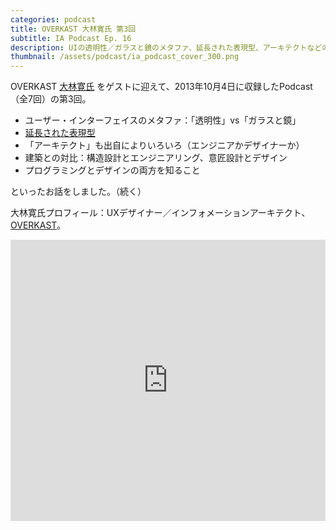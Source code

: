 ```yaml
---
categories: podcast
title: OVERKAST 大林寛氏 第3回
subtitle: IA Podcast Ep. 16
description: UIの透明性／ガラスと鏡のメタファ、延長された表現型、アーキテクトなどの話です。
thumbnail: /assets/podcast/ia_podcast_cover_300.png
---
```


OVERKAST [大林寛氏](http://overkast.jp/about/) をゲストに迎えて、2013年10月4日に収録したPodcast（全7回）の第3回。

- ユーザー・インターフェイスのメタファ：「透明性」vs「ガラスと鏡」
- [延長された表現型](http://gitanez.seesaa.net/article/46245461.html)
- 「アーキテクト」も出自によりいろいろ（エンジニアかデザイナーか）
- 建築との対比：構造設計とエンジニアリング、意匠設計とデザイン
- プログラミングとデザインの両方を知ること

といったお話をしました。（続く）

大林寛氏プロフィール：UXデザイナー／インフォメーションアーキテクト、[OVERKAST](http://overkast.jp/)。

<iframe width="100%" height="450" scrolling="no" frameborder="no" src="https://w.soundcloud.com/player/?url=https%3A//api.soundcloud.com/tracks/283581846&amp;auto_play=false&amp;hide_related=false&amp;show_comments=true&amp;show_user=true&amp;show_reposts=false&amp;visual=true"></iframe>
